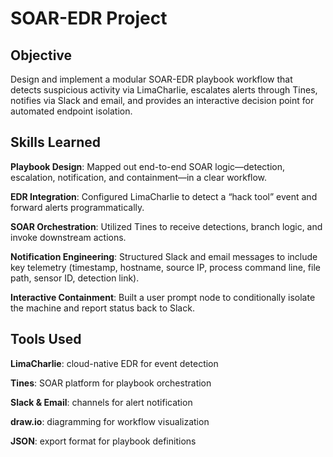 # SOAR-EDR Project


## Objective
Design and implement a modular SOAR-EDR playbook workflow that detects suspicious activity via LimaCharlie, escalates alerts through Tines, notifies via Slack and email, and provides an interactive decision point for automated endpoint isolation.

## Skills Learned

**Playbook Design**: Mapped out end-to-end SOAR logic—detection, escalation, notification, and containment—in a clear workflow.

**EDR Integration**: Configured LimaCharlie to detect a “hack tool” event and forward alerts programmatically.

**SOAR Orchestration**: Utilized Tines to receive detections, branch logic, and invoke downstream actions.

**Notification Engineering**: Structured Slack and email messages to include key telemetry (timestamp, hostname, source IP, process command line, file path, sensor ID, detection link).

**Interactive Containment**: Built a user prompt node to conditionally isolate the machine and report status back to Slack.

## Tools Used

**LimaCharlie**: cloud-native EDR for event detection

**Tines**: SOAR platform for playbook orchestration

**Slack & Email**: channels for alert notification

**draw.io**: diagramming for workflow visualization

**JSON**: export format for playbook definitions
